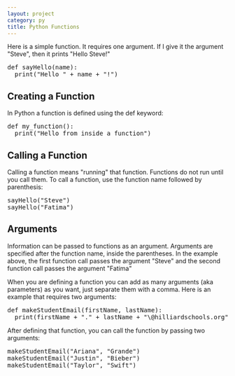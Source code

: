 ```yaml
---
layout: project
category: py
title: Python Functions
---
```

Here is a simple function. It requires one argument. If I give it the argument "Steve", then it prints "Hello Steve!"
<pre>
def sayHello(name):
  print("Hello " + name + "!")
</pre>

## Creating a Function
In Python a function is defined using the def keyword:

<pre>
def my_function():
  print("Hello from inside a function")
</pre>

## Calling a Function
Calling a function means "running" that function. Functions do not run until you call them. To call a function, use the function name followed by parenthesis:

<pre>
sayHello("Steve")
sayHello("Fatima")
</pre>

## Arguments

Information can be passed to functions as an argument. Arguments are specified after the function name, inside the parentheses. In the example above, the first function call passes the argument "Steve" and the second function call passes the argument "Fatima"

When you are defining a function you can add as many arguments (aka parameters) as you want, just separate them with a comma. Here is an example that requires two arguments:
<pre>
def makeStudentEmail(firstName, lastName):
  print(firstName + "." + lastName + "\@hilliardschools.org")
</pre>

After defining that function, you can call the function by passing two arguments:
<pre>
makeStudentEmail("Ariana", "Grande")
makeStudentEmail("Justin", "Bieber")
makeStudentEmail("Taylor", "Swift")
</pre>

